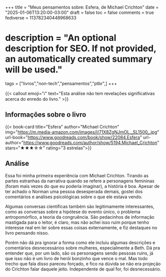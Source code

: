 +++
title = "Meus pensamentos sobre: Esfera, de Michael Crichton"
date = "2025-01-06T13:20:00-03:00"
draft = false
toc = false
comments = true
fediverse = 113782340448968633
# description = "An optional description for SEO. If not provided, an automatically created summary will be used."

tags = ["livros","non-tech","pensamentos","ptbr",]
+++

{{< callout emoji="ℹ️" text="Esta análise não tem revelações significativas acerca do enredo do livro." >}}

## Informações sobre o livro

{{< book-card
title="Esfera"
author="Michael Crichton"
img="https://m.media-amazon.com/images/I/71X8ZgNJmOL._SL1500_.jpg"
url-book="https://www.goodreads.com/book/show/22084.Esfera"
url-author="https://www.goodreads.com/author/show/5194.Michael_Crichton" 
stars="★★★☆☆"
rating="3 estrelas">}}

## Análise

Essa foi minha primeira experiência com Michael Crichton. Tirando as partes estranhas da narrativa quando se refere a personagens femininas (foram mais vezes do que eu poderia imaginar), a história é boa. Apesar de ter achado o Norman uma pessoa desesperada demais, gostei dos comentários e análises psicológicas sobre o que ele estava vendo.

Algumas conversas científicas também são legitimamente interessantes, como as conversas sobre a hipótese do evento único, o problema antropomórfico, a teoria da congruência. São pedacinhos de informação mastigada para o leitor, é claro, mas não achei isso ruim porque tenho interesse real em ler sobre essas coisas externamente, e fiz destaques no livro pensando nisso.

Porém não dá pra ignorar a forma como ele incluiu algumas descrições e comentários desnecessários sobre mulheres, especialmente a Beth. Dá pra entender que, por um lado, são os personagens sendo pessoas ruins, já que isso não é um livro de herói bonzinho que vence o mal. Mas todo trecho que fala disso pareceu forçado, e fico na dúvida se não era projeção do Crichton falar daquele jeito. Independente de qual for, foi desnecessário.